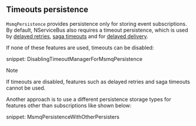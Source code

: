 ## Timeouts persistence

`MsmqPersistence` provides persistence only for storing event subscriptions. By default, NServiceBus also requires a timeout persistence, which is used by [delayed retries](/nservicebus/recoverability/#delayed-retries), [saga timeouts](/nservicebus/sagas/timeouts.md) and for [delayed delivery](/nservicebus/messaging/delayed-delivery.md).

If none of these features are used, timeouts can be disabled:

snippet: DisablingTimeoutManagerForMsmqPersistence

> [!NOTE]
> If timeouts are disabled, features such as delayed retries and saga timeouts cannot be used.

Another approach is to use a different persistence storage types for features other than subscriptions like shown below:

snippet: MsmqPersistenceWithOtherPersisters
